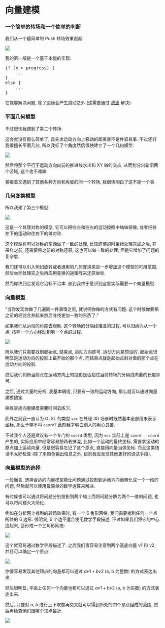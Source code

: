 # 向量建模


### 一个简单的转场和一个简单的判断

我们从一个最简单的 Push 转场效果说起:

![](md/images/2019-11-25_17-21-06.jpg)

我的第一版是一个基于本能的实现: 

<pre class="language-ts">
if (x > progress) {
	...
}
else {
	...
}
</pre>

它能够解决问题, 除了边缘会产生跳动之外 (这需要通过 [滤波](#math/filtering) 解决).



### 平面几何模型

不过很快我遇到了第二个转场:

这会就没有那么简单了, 首先求运动方向上移动的距离就不是件容易事. 不过还好我很擅长平面几何, 所以我标了个角度然后很快建立了一个几何模型:

![](md/images/2019-11-25_17-21-14.jpg)

然后将那个平行于运动方向向前的推进线求出和 XY 轴的交点, 从而划分出新旧两个区域, 这个也不难嘛.

紧接着又遇到了其他各种方向和角度的同一个转场, 我很快明白了这不是一个事.



### 几何变换模型

所以我建了第三个模型:

![](md/images/2019-11-25_17-21-28.jpg)

这是一个处理对称的模型, 它可以把往左和往右的运动按照中轴做镜像, 或者把往左下的运动和往右下的做对称.

这个模型将可以对称的东西做了一致的处理, 比较遗憾的时坐标处理完成之后, 在采样之前, 还需要将之前的对称还原, 这也可以做一致的处理, 但是它增加了问题的复杂度.

我们还可以引入例如旋转或者通用的几何变换来进一步增加这个模型的可用范围, 然后坐标处理完之后再应用变换的逆矩阵来还原坐标.

然而你终归会发现它治标不治本. 直到我终于意识到这里实际需要一个向量模型.



### 向量模型

"当你发现你做了几遍同一件事情之后, 就说明你做的方式有问题. 这个时候你要把之前的经验合并起来然后寻找更加一致的东西了."

如果我们从运动的角度去观察, 这个转场的分隔线推进的过程, 可以归纳为从一个点, 按照一个方向移动到另一个点的过程.

![](md/images/2019-11-25_17-21-22.jpg)

所以我们只需要找到起始点, 结束点, 运动方向即可. 运动方向是预设的, 起始点很明显是运动方向的投影上最开始的那个点, 而结束点就是起始点斜对面的那个点在运动方向的投影.

然后我们判断当前点在运动方向上的投影是否超过当前转场的分隔线向量的长度即可.

之后, 通过大量的分析, 我基本确信, 只要有一致的运动方向, 那么就可以通过向量建模搞定.

熟练掌握向量建模需要时间去练习.

此外之前我一直认为 GLSL 的类型 `vec` 在处理 3D 场景时既然基本全部用来表示坐标, 那么干嘛不叫 `coord`? 此刻我才明白别人的用心良苦.

不过我个人还是建议有一个专门的 `coord` 类型, 因为 `vec` 实际上是 `coord - coord` 产生的, 实际应用中经常容易把两者搞混, 比如一个运动的最终坐标, 需要拿运动的原点加上运动向量, 但是很容易忘记了这个原点, 直接用向量当做坐标. 而且这类错误不太好检查 (除了用颜色输出信息之外, 目前我没发现其他更好的调试手段).



### 向量模型的选择

一般而言, 选择合适的向量模型能让问题通过投影到运动方向而转化成一个一维的问题, 然后就可以使用最简单的数学运算来解决.

有时候也可以通过将问题分别投影到两个轴上而将问题分解为两个一维的问题, 也可以将问题大大简化.

例如在分析网上找到的转场效果时, 有一个 6 角形网络, 我们需要找到任何一个点所处的 6 边形. 很明显, 6 个边不适合使用数学手段描述. 不过如果我们将它的中心连起来, 会形成一个三角形网络:

![](md/images/2019-11-25_17-21-44.jpg)

这个就容易通过数学手段描述了. 之后我们很容易注意到两个基底向量 $\nu1$ 和 $\nu2$, 并且可以确定一个原点:

![](md/images/2019-11-25_17-21-53.jpg)

你很容易发现其他顶点的向量都可以通过 $a\nu1 + b\nu2$ (a, b 为整数) 的方式表达出来.

然后很明显, 平面上任何一个向量也都可以通过 $a\nu1 + b\nu2$ (a, b 为实数) 的方式表达出来.

然后, 只要对 $a$, $b$ 进行上下取整再交叉就可以得到所处的四个顶点组成的范围, 然后再检查他们跟哪个顶点最近.

![](md/images/2019-11-25_17-22-01.jpg)
